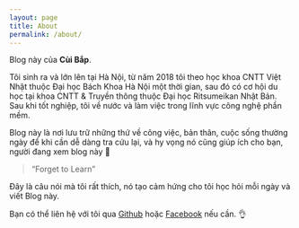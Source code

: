 ```yaml
---
layout: page
title: About
permalink: /about/
---
```


Blog này của **Cùi Bắp**.

Tôi sinh ra và lớn lên tại Hà Nội, từ năm 2018 tôi theo học khoa CNTT Việt Nhật thuộc Đại học Bách Khoa Hà Nội một thời gian, sau đó có cơ hội du học tại khoa CNTT & Truyền thông thuộc Đại học Ritsumeikan Nhật Bản. Sau khi tốt nghiệp, tôi về nước và làm việc trong lĩnh vực công nghệ phần mềm.

Blog này là nơi lưu trữ những thứ về công việc, bản thân, cuộc sống thường ngày để khi cần dễ dàng tra cứu lại, và hy vọng nó cũng giúp ích cho bạn, người đang xem blog này :hugs:

> “Forget to Learn”

Đây là câu nói mà tôi rất thích, nó tạo cảm hứng cho tôi học hỏi mỗi ngày và viết Blog này.

Bạn có thể liên hệ với tôi qua [Github](https://github.com/euclid1990) hoặc [Facebook](https://www.facebook.com/euclid1990) nếu cần. :ok_hand:
